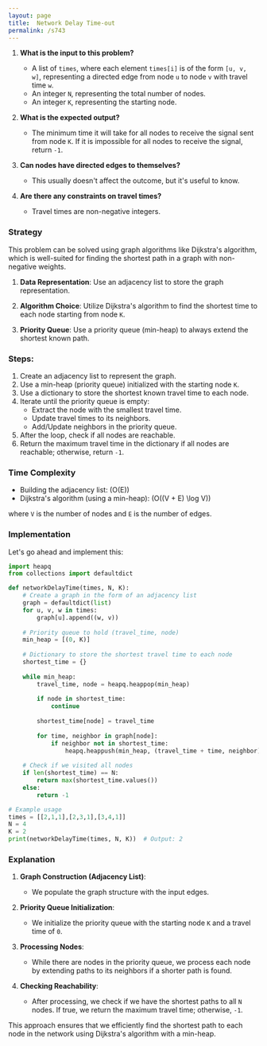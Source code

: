 ```yaml
---
layout: page
title:  Network Delay Time-out
permalink: /s743
---
```


1. **What is the input to this problem?**
   - A list of `times`, where each element `times[i]` is of the form `[u, v, w]`, representing a directed edge from node `u` to node `v` with travel time `w`.
   - An integer `N`, representing the total number of nodes.
   - An integer `K`, representing the starting node.

2. **What is the expected output?**
   - The minimum time it will take for all nodes to receive the signal sent from node `K`. If it is impossible for all nodes to receive the signal, return `-1`.

3. **Can nodes have directed edges to themselves?**
   - This usually doesn't affect the outcome, but it's useful to know.

4. **Are there any constraints on travel times?**
   - Travel times are non-negative integers.

### Strategy

This problem can be solved using graph algorithms like Dijkstra's algorithm, which is well-suited for finding the shortest path in a graph with non-negative weights.

1. **Data Representation**: Use an adjacency list to store the graph representation.

2. **Algorithm Choice**: Utilize Dijkstra's algorithm to find the shortest time to each node starting from node `K`.

3. **Priority Queue**: Use a priority queue (min-heap) to always extend the shortest known path.

### Steps:

1. Create an adjacency list to represent the graph.
2. Use a min-heap (priority queue) initialized with the starting node `K`.
3. Use a dictionary to store the shortest known travel time to each node.
4. Iterate until the priority queue is empty:
   - Extract the node with the smallest travel time.
   - Update travel times to its neighbors.
   - Add/Update neighbors in the priority queue.
5. After the loop, check if all nodes are reachable.
6. Return the maximum travel time in the dictionary if all nodes are reachable; otherwise, return `-1`.

### Time Complexity

- Building the adjacency list: \(O(E)\)
- Dijkstra's algorithm (using a min-heap): \(O((V + E) \log V)\)

where `V` is the number of nodes and `E` is the number of edges.

### Implementation

Let's go ahead and implement this:

```python
import heapq
from collections import defaultdict

def networkDelayTime(times, N, K):
    # Create a graph in the form of an adjacency list
    graph = defaultdict(list)
    for u, v, w in times:
        graph[u].append((w, v))
    
    # Priority queue to hold (travel_time, node)
    min_heap = [(0, K)]
    
    # Dictionary to store the shortest travel time to each node
    shortest_time = {}
    
    while min_heap:
        travel_time, node = heapq.heappop(min_heap)
        
        if node in shortest_time:
            continue
        
        shortest_time[node] = travel_time
        
        for time, neighbor in graph[node]:
            if neighbor not in shortest_time:
                heapq.heappush(min_heap, (travel_time + time, neighbor))
    
    # Check if we visited all nodes
    if len(shortest_time) == N:
        return max(shortest_time.values())
    else:
        return -1

# Example usage
times = [[2,1,1],[2,3,1],[3,4,1]]
N = 4
K = 2
print(networkDelayTime(times, N, K))  # Output: 2
```

### Explanation

1. **Graph Construction (Adjacency List)**:
   - We populate the graph structure with the input edges.

2. **Priority Queue Initialization**:
   - We initialize the priority queue with the starting node `K` and a travel time of `0`.

3. **Processing Nodes**:
   - While there are nodes in the priority queue, we process each node by extending paths to its neighbors if a shorter path is found.

4. **Checking Reachability**:
   - After processing, we check if we have the shortest paths to all `N` nodes. If true, we return the maximum travel time; otherwise, `-1`.

This approach ensures that we efficiently find the shortest path to each node in the network using Dijkstra's algorithm with a min-heap.